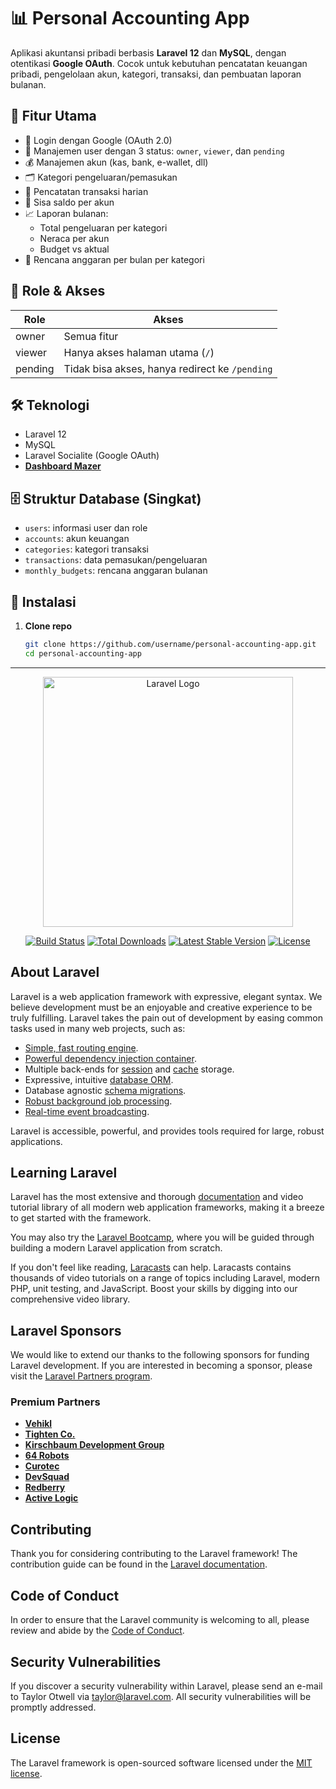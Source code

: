 # 📊 Personal Accounting App

Aplikasi akuntansi pribadi berbasis **Laravel 12** dan **MySQL**, dengan otentikasi **Google OAuth**. Cocok untuk kebutuhan pencatatan keuangan pribadi, pengelolaan akun, kategori, transaksi, dan pembuatan laporan bulanan.

## 🚀 Fitur Utama

- 🔐 Login dengan Google (OAuth 2.0)
- 👥 Manajemen user dengan 3 status: `owner`, `viewer`, dan `pending`
- 💰 Manajemen akun (kas, bank, e-wallet, dll)
- 🗂️ Kategori pengeluaran/pemasukan
- 📒 Pencatatan transaksi harian
- 🧮 Sisa saldo per akun
- 📈 Laporan bulanan:
  - Total pengeluaran per kategori
  - Neraca per akun
  - Budget vs aktual
- 📝 Rencana anggaran per bulan per kategori

## 🧠 Role & Akses

| Role     | Akses                                       |
|----------|---------------------------------------------|
| owner    | Semua fitur                                 |
| viewer   | Hanya akses halaman utama (`/`)             |
| pending  | Tidak bisa akses, hanya redirect ke `/pending` |

## 🛠️ Teknologi

- Laravel 12
- MySQL
- Laravel Socialite (Google OAuth)
- **[Dashboard Mazer](https://mazer.io)**

## 🗄️ Struktur Database (Singkat)

- `users`: informasi user dan role
- `accounts`: akun keuangan
- `categories`: kategori transaksi
- `transactions`: data pemasukan/pengeluaran
- `monthly_budgets`: rencana anggaran bulanan

## 🔧 Instalasi

1. **Clone repo**
   ```bash
   git clone https://github.com/username/personal-accounting-app.git
   cd personal-accounting-app

---

<p align="center"><a href="https://laravel.com" target="_blank"><img src="https://raw.githubusercontent.com/laravel/art/master/logo-lockup/5%20SVG/2%20CMYK/1%20Full%20Color/laravel-logolockup-cmyk-red.svg" width="400" alt="Laravel Logo"></a></p>

<p align="center">
<a href="https://github.com/laravel/framework/actions"><img src="https://github.com/laravel/framework/workflows/tests/badge.svg" alt="Build Status"></a>
<a href="https://packagist.org/packages/laravel/framework"><img src="https://img.shields.io/packagist/dt/laravel/framework" alt="Total Downloads"></a>
<a href="https://packagist.org/packages/laravel/framework"><img src="https://img.shields.io/packagist/v/laravel/framework" alt="Latest Stable Version"></a>
<a href="https://packagist.org/packages/laravel/framework"><img src="https://img.shields.io/packagist/l/laravel/framework" alt="License"></a>
</p>

## About Laravel

Laravel is a web application framework with expressive, elegant syntax. We believe development must be an enjoyable and creative experience to be truly fulfilling. Laravel takes the pain out of development by easing common tasks used in many web projects, such as:

- [Simple, fast routing engine](https://laravel.com/docs/routing).
- [Powerful dependency injection container](https://laravel.com/docs/container).
- Multiple back-ends for [session](https://laravel.com/docs/session) and [cache](https://laravel.com/docs/cache) storage.
- Expressive, intuitive [database ORM](https://laravel.com/docs/eloquent).
- Database agnostic [schema migrations](https://laravel.com/docs/migrations).
- [Robust background job processing](https://laravel.com/docs/queues).
- [Real-time event broadcasting](https://laravel.com/docs/broadcasting).

Laravel is accessible, powerful, and provides tools required for large, robust applications.

## Learning Laravel

Laravel has the most extensive and thorough [documentation](https://laravel.com/docs) and video tutorial library of all modern web application frameworks, making it a breeze to get started with the framework.

You may also try the [Laravel Bootcamp](https://bootcamp.laravel.com), where you will be guided through building a modern Laravel application from scratch.

If you don't feel like reading, [Laracasts](https://laracasts.com) can help. Laracasts contains thousands of video tutorials on a range of topics including Laravel, modern PHP, unit testing, and JavaScript. Boost your skills by digging into our comprehensive video library.

## Laravel Sponsors

We would like to extend our thanks to the following sponsors for funding Laravel development. If you are interested in becoming a sponsor, please visit the [Laravel Partners program](https://partners.laravel.com).

### Premium Partners

- **[Vehikl](https://vehikl.com)**
- **[Tighten Co.](https://tighten.co)**
- **[Kirschbaum Development Group](https://kirschbaumdevelopment.com)**
- **[64 Robots](https://64robots.com)**
- **[Curotec](https://www.curotec.com/services/technologies/laravel)**
- **[DevSquad](https://devsquad.com/hire-laravel-developers)**
- **[Redberry](https://redberry.international/laravel-development)**
- **[Active Logic](https://activelogic.com)**

## Contributing

Thank you for considering contributing to the Laravel framework! The contribution guide can be found in the [Laravel documentation](https://laravel.com/docs/contributions).

## Code of Conduct

In order to ensure that the Laravel community is welcoming to all, please review and abide by the [Code of Conduct](https://laravel.com/docs/contributions#code-of-conduct).

## Security Vulnerabilities

If you discover a security vulnerability within Laravel, please send an e-mail to Taylor Otwell via [taylor@laravel.com](mailto:taylor@laravel.com). All security vulnerabilities will be promptly addressed.

## License

The Laravel framework is open-sourced software licensed under the [MIT license](https://opensource.org/licenses/MIT).
